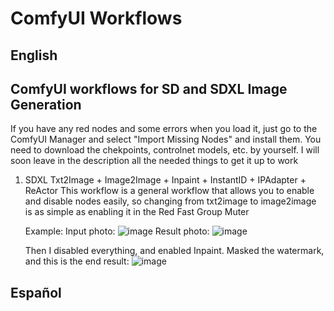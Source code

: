 # ComfyUI Workflows
## English
## ComfyUI workflows for SD and SDXL Image Generation
If you have any red nodes and some errors when you load it, just go to the ComfyUI Manager and select "Import Missing Nodes" and install them. You need to download the chekpoints, controlnet models, etc. by yourself. I will soon leave in the description all the needed things to get it up to work

1. SDXL Txt2Image + Image2Image + Inpaint + InstantID + IPAdapter + ReActor
   This workflow is a general workflow that allows you to enable and disable nodes easily, so changing from txt2image to image2image is as simple as enabling it in the Red Fast Group Muter

   Example:
   Input photo: ![image](https://github.com/mariokhz/comfyui-workflows/assets/145022989/660c9f67-3cac-4ec3-9868-a9731a6d57ce)
   Result photo: ![image](https://github.com/mariokhz/comfyui-workflows/assets/145022989/40448dc4-77a6-4514-83b3-2bb7a9ec6a8d)

   Then I disabled everything, and enabled Inpaint. Masked the watermark, and this is the end result:
   ![image](https://github.com/mariokhz/comfyui-workflows/assets/145022989/86588020-32ee-401b-922e-2c9f6e4a78bb)

## Español

